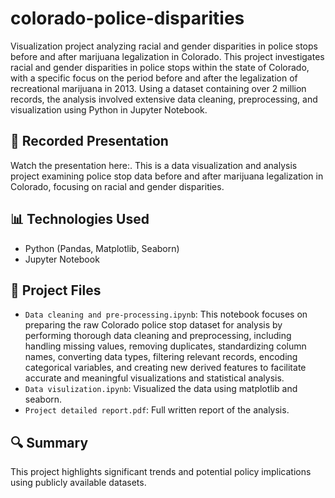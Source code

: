 # colorado-police-disparities
Visualization project analyzing racial and gender disparities in police stops before and after marijuana legalization in Colorado.
This project investigates racial and gender disparities in police stops within the state of Colorado, with a specific focus on the period before and after the legalization of recreational marijuana in 2013. Using a dataset containing over 2 million records, the analysis involved extensive data cleaning, preprocessing, and visualization using Python in Jupyter Notebook.

## 🎥 Recorded Presentation
Watch the presentation here:[](https://drive.google.com/file/d/1DdGuWG25IcJU3oCD5lDyCpvJFrw6m77I/view?usp=drive_link).
This is a data visualization and analysis project examining police stop data before and after marijuana legalization in Colorado, focusing on racial and gender disparities.

## 📊 Technologies Used
- Python (Pandas, Matplotlib, Seaborn)
- Jupyter Notebook

## 📁 Project Files
- `Data cleaning and pre-processing.ipynb`: This notebook focuses on preparing the raw Colorado police stop dataset for analysis by performing thorough data cleaning and preprocessing, including handling missing values, removing duplicates, standardizing column names, converting data types, filtering relevant records, encoding categorical variables, and creating new derived features to facilitate accurate and meaningful visualizations and statistical analysis.
- `Data visulization.ipynb`: Visualized the data using matplotlib and seaborn.
- `Project detailed report.pdf`: Full written report of the analysis.

## 🔍 Summary
This project highlights significant trends and potential policy implications using publicly available datasets.

